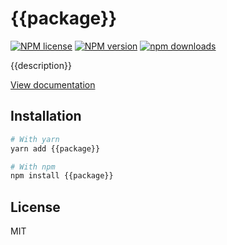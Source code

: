 # {{package}}

[![NPM license](https://img.shields.io/npm/l/@rtdui/core)](https://github.com/rtdui/rtdui/blob/main/LICENSE)
[![NPM version](https://img.shields.io/npm/v/@rtdui/core)](https://www.npmjs.com/package/@rtdui/core)
[![npm downloads](https://img.shields.io/npm/dm/{{package}})](https://www.npmjs.com/package/{{package}})

{{description}}

[View documentation](https://rtdui.com/)

## Installation

```bash
# With yarn
yarn add {{package}}

# With npm
npm install {{package}}
```

## License

MIT
